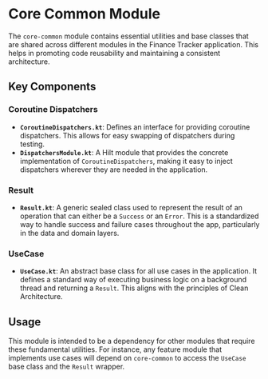 # Core Common Module

The `core-common` module contains essential utilities and base classes that are shared across different modules in the Finance Tracker application. This helps in promoting code reusability and maintaining a consistent architecture.

## Key Components

### Coroutine Dispatchers

- **`CoroutineDispatchers.kt`**: Defines an interface for providing coroutine dispatchers. This allows for easy swapping of dispatchers during testing.
- **`DispatchersModule.kt`**: A Hilt module that provides the concrete implementation of `CoroutineDispatchers`, making it easy to inject dispatchers wherever they are needed in the application.

### Result

- **`Result.kt`**: A generic sealed class used to represent the result of an operation that can either be a `Success` or an `Error`. This is a standardized way to handle success and failure cases throughout the app, particularly in the data and domain layers.

### UseCase

- **`UseCase.kt`**: An abstract base class for all use cases in the application. It defines a standard way of executing business logic on a background thread and returning a `Result`. This aligns with the principles of Clean Architecture.

## Usage

This module is intended to be a dependency for other modules that require these fundamental utilities. For instance, any feature module that implements use cases will depend on `core-common` to access the `UseCase` base class and the `Result` wrapper. 